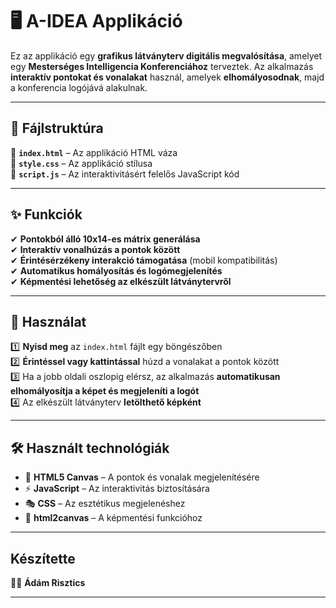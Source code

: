 # 🖥️ A-IDEA Applikáció  

Ez az applikáció egy **grafikus látványterv digitális megvalósítása**, amelyet egy **Mesterséges Intelligencia Konferenciához** terveztek. Az alkalmazás **interaktív pontokat és vonalakat** használ, amelyek **elhomályosodnak**, majd a konferencia logójává alakulnak.  

---

## 📂 Fájlstruktúra  

📄 **`index.html`** – Az applikáció HTML váza  
🎨 **`style.css`** – Az applikáció stílusa  
📝 **`script.js`** – Az interaktivitásért felelős JavaScript kód  

---

## ✨ Funkciók  

✔ **Pontokból álló 10x14-es mátrix generálása**  
✔ **Interaktív vonalhúzás a pontok között**  
✔ **Érintésérzékeny interakció támogatása** (mobil kompatibilitás)  
✔ **Automatikus homályosítás és logómegjelenítés**  
✔ **Képmentési lehetőség az elkészült látványtervről**  

---

## 🚀 Használat  

1️⃣ **Nyisd meg** az `index.html` fájlt egy böngészőben  
2️⃣ **Érintéssel vagy kattintással** húzd a vonalakat a pontok között  
3️⃣ Ha a jobb oldali oszlopig elérsz, az alkalmazás **automatikusan elhomályosítja a képet és megjeleníti a logót**  
4️⃣ Az elkészült látványterv **letölthető képként**  

---

## 🛠️ Használt technológiák  

- 🎨 **HTML5 Canvas** – A pontok és vonalak megjelenítésére  
- ⚡ **JavaScript** – Az interaktivitás biztosítására  
- 🎭 **CSS** – Az esztétikus megjelenéshez  
- 📸 **html2canvas** – A képmentési funkcióhoz  

---

## Készítette

👨‍💻 **Ádám Risztics**

---
